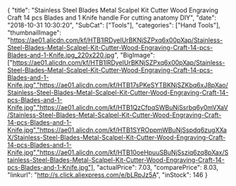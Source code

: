 {
	"title": "Stainless Steel Blades Metal Scalpel Kit Cutter Wood Engraving Craft 14 pcs Blades and 1 Knife handle For cutting anatomy DIY",
	"date": "2018-10-31 10:30:20",
	"SubCat": ["Tools"],
	"categories": ["Hand Tools"],
	"thumbnailImage": "https://ae01.alicdn.com/kf/HTB1lRDyeIUrBKNjSZPxq6x00pXap/Stainless-Steel-Blades-Metal-Scalpel-Kit-Cutter-Wood-Engraving-Craft-14-pcs-Blades-and-1-Knife.jpg_220x220.jpg",
	"BigImage": ["https://ae01.alicdn.com/kf/HTB1lRDyeIUrBKNjSZPxq6x00pXap/Stainless-Steel-Blades-Metal-Scalpel-Kit-Cutter-Wood-Engraving-Craft-14-pcs-Blades-and-1-Knife.jpg","https://ae01.alicdn.com/kf/HTB17sPKeSYTBKNjSZKbq6xJ8pXao/Stainless-Steel-Blades-Metal-Scalpel-Kit-Cutter-Wood-Engraving-Craft-14-pcs-Blades-and-1-Knife.jpg","https://ae01.alicdn.com/kf/HTB1QzCfpqSWBuNjSsrbq6y0mVXaV/Stainless-Steel-Blades-Metal-Scalpel-Kit-Cutter-Wood-Engraving-Craft-14-pcs-Blades-and-1-Knife.jpg","https://ae01.alicdn.com/kf/HTB1SYROppmWBuNjSspdq6zugXXaX/Stainless-Steel-Blades-Metal-Scalpel-Kit-Cutter-Wood-Engraving-Craft-14-pcs-Blades-and-1-Knife.jpg","https://ae01.alicdn.com/kf/HTB10oeHpuuSBuNjSsziq6zq8pXax/Stainless-Steel-Blades-Metal-Scalpel-Kit-Cutter-Wood-Engraving-Craft-14-pcs-Blades-and-1-Knife.jpg"],
	"actualPrice": 7.03,
	"comparePrice": 8.03,
	"linkurl": "http://s.click.aliexpress.com/e/bLRpJz5A",
	"inStock": 146
}
